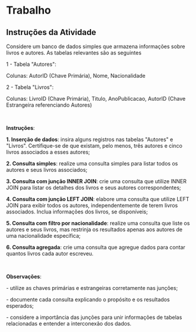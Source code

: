 # Trabalho

## Instruções da Atividade

Considere um banco de dados simples que armazena informações sobre livros e autores. As tabelas relevantes são as seguintes

1 - Tabela "Autores":

Colunas: AutorID (Chave Primária), Nome, Nacionalidade

2 - Tabela "Livros":

Colunas: LivroID (Chave Primária), Titulo, AnoPublicacao, AutorID (Chave Estrangeira referenciando Autores)

<br>

**Instruções**:

**1. Inserção de dados**: insira alguns registros nas tabelas "Autores" e "Livros". Certifique-se de que existam, pelo menos, três autores e cinco livros associados a esses autores;

**2. Consulta simples**: realize uma consulta simples para listar todos os autores e seus livros associados;

**3. Consulta com junção INNER JOIN**: crie uma consulta que utilize INNER JOIN para listar os detalhes dos livros e seus autores correspondentes;

**4. Consulta com junção LEFT JOIN**: elabore uma consulta que utilize LEFT JOIN para exibir todos os autores, independentemente de terem livros associados. Inclua informações dos livros, se disponíveis;

**5. Consulta com filtro por nacionalidade**: realize uma consulta que liste os autores e seus livros, mas restrinja os resultados apenas aos autores de uma nacionalidade específica;

**6. Consulta agregada**: crie uma consulta que agregue dados para contar quantos livros cada autor escreveu.

<br>

**Observações**:

\- utilize as chaves primárias e estrangeiras corretamente nas junções;

\- documente cada consulta explicando o propósito e os resultados esperados;

\- considere a importância das junções para unir informações de tabelas relacionadas e entender a interconexão dos dados.
